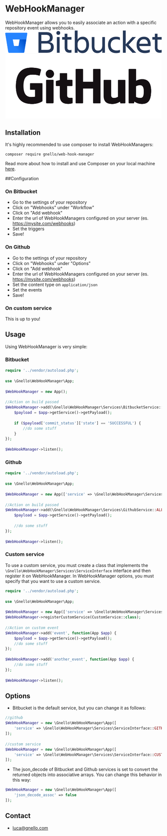 # WebHookManager
WebHookManager allows you to easily associate an action with a specific repository event using webhooks.
![Bitbucket][1] ![Github][2]

## Installation
It's highly recommended to use composer to install WebHookManagers:

```
composer require gnello/web-hook-manager
```

Read more about how to install and use Composer on your local machine [here][3].

##Configuration

### On Bitbucket
- Go to the settings of your repository
- Click on "Webhooks" under "Workflow"
- Click on "Add webhook"
- Enter the url of WebHookManagers configured on your server (es. https://mysite.com/webhooks)
- Set the triggers
- Save!

### On Github
- Go to the settings of your repository
- Click on "Webhooks" under "Options"
- Click on "Add webhook"
- Enter the url of WebHookManagers configured on your server (es. https://mysite.com/webhooks)
- Set the content type on `application/json`
- Set the events
- Save!

### On custom service
This is up to you!

## Usage
Using WebHookManager is very simple:

### Bitbucket
```php
require '../vendor/autoload.php';

use \Gnello\WebHookManager\App;

$WebHookManager = new App();

//Action on build passed
$WebHookManager->add(\Gnello\WebHookManager\Services\BitbucketService::BUILD_STATUS_CREATED, function(App $app) {
    $payload = $app->getService()->getPayload();

    if ($payload['commit_status']['state'] == 'SUCCESSFUL') {
        //do some stuff
    }
});

$WebHookManager->listen();
```

### Github
```php
require '../vendor/autoload.php';

use \Gnello\WebHookManager\App;

$WebHookManager = new App(['service' => \Gnello\WebHookManager\Services\ServiceInterface::GITHUB]);

//Action on build passed
$WebHookManager->add(\Gnello\WebHookManager\Services\GithubService::ALL, function(App $app) {
    $payload = $app->getService()->getPayload();

    //do some stuff
});

$WebHookManager->listen();
```

### Custom service
To use a custom service, you must create a class that implements the ```\Gnello\WebHookManager\Services\ServiceInterface``` interface
and then register it on WebHookManager. In WebHookManager options, you must specify that you want to use a custom service.

```php
require '../vendor/autoload.php';

use \Gnello\WebHookManager\App;

$WebHookManager = new App(['service' => \Gnello\WebHookManager\Services\ServiceInterface::CUSTOM]);
$WebHookManager->registerCustomService(CustomService::class);

//Action on custom event
$WebHookManager->add('event', function(App $app) {
    $payload = $app->getService()->getPayload();
    //do some stuff
});

$WebHookManager->add('another_event', function(App $app) {
    //do some stuff
});

$WebHookManager->listen();
```

## Options
- Bitbucket is the default service, but you can change it as follows:
```php
//github
$WebHookManager = new \Gnello\WebHookManager\App([
    'service' => \Gnello\WebHookManager\Services\ServiceInterface::GITHUB
]);

//custom service
$WebHookManager = new \Gnello\WebHookManager\App([
    'service' => \Gnello\WebHookManager\Services\ServiceInterface::CUSTOM
]);
```

- The json_decode of Bitbucket and Github services is set to convert the returned objects into associative arrays. 
You can change this behavior in this way:
```php
$WebHookManager = new \Gnello\WebHookManager\App([
    'json_decode_assoc' => false
]);
```

## Contact
- luca@gnello.com

[1]: logos/Bitbucket@2x-blue.png
[2]: logos/GitHub_Logo.png
[3]: https://getcomposer.org/doc/00-intro.md#installation-linux-unix-osx